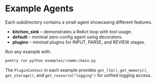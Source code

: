 # Example Agents

Each subdirectory contains a small agent showcasing different features.

- **kitchen_sink** – demonstrates a ReAct loop with tool usage.
- **default** – minimal zero-config agent using decorators.
- **plugins** – minimal plugins for INPUT, PARSE, and REVIEW stages.

Run any example with:

```bash
poetry run python examples/<name>/main.py
```

The `PluginContext` in each example provides `get_llm()`, `get_memory()`,
`get_storage()`, and `get_resource("logging")` for unified logging access.
